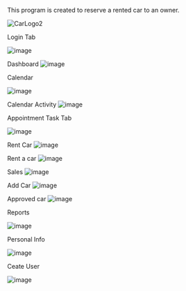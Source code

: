 This program is created to reserve a rented car to an owner.

![CarLogo2](https://github.com/WenDEVLIFE/Car-Rental-Reservation-System/assets/117834496/a7cc5e17-9ed4-421e-9126-9ae5e802dbd0)

Login Tab

![image](https://github.com/WenDEVLIFE/Car-Rental-Reservation-System/assets/117834496/1fbd9c1c-1fcc-4db0-bffb-9050e33bbd0a)

Dashboard
![image](https://github.com/WenDEVLIFE/Car-Rental-Reservation-System/assets/117834496/f08b1237-d09f-438c-a261-e499bc4fe3af)

Calendar

![image](https://github.com/WenDEVLIFE/Car-Rental-Reservation-System/assets/117834496/7dfa0256-ef7c-4167-9963-1d883c3820ce)

Calendar Activity 
![image](https://github.com/WenDEVLIFE/Car-Rental-Reservation-System/assets/117834496/2b46a09b-3d0a-4d49-8396-b7a87908e17c)

Appointment Task Tab

![image](https://github.com/WenDEVLIFE/Car-Rental-Reservation-System/assets/117834496/fdb9cac8-991b-4b22-9d27-e203086d903f)

Rent Car
![image](https://github.com/WenDEVLIFE/Car-Rental-Reservation-System/assets/117834496/936d036a-02c9-4f5e-9cc8-ff8612496aa3)



Rent a car
![image](https://github.com/WenDEVLIFE/Car-Rental-Reservation-System/assets/117834496/8533d4d7-1259-4a29-b54e-fe750d81555f)

Sales
![image](https://github.com/WenDEVLIFE/Car-Rental-Reservation-System/assets/117834496/c147f742-5538-40c2-8282-2c0e98777b2c)

Add Car
![image](https://github.com/WenDEVLIFE/Car-Rental-Reservation-System/assets/117834496/d5f9d50b-838e-417d-a21c-aa69557411fd)


Approved car
![image](https://github.com/WenDEVLIFE/Car-Rental-Reservation-System/assets/117834496/a7e4f4d3-ddf0-41dd-a5c3-28d7b280e435)


Reports

![image](https://github.com/WenDEVLIFE/Car-Rental-Reservation-System/assets/117834496/5f757762-cfbf-450b-826b-df90ebeb3c9d)


Personal Info

![image](https://github.com/WenDEVLIFE/Car-Rental-Reservation-System/assets/117834496/4a98e062-db8d-403f-9c08-9dd68cd019cd)


Ceate User

![image](https://github.com/WenDEVLIFE/Car-Rental-Reservation-System/assets/117834496/74c070cd-ecba-4f66-8875-668e79284bd8)






